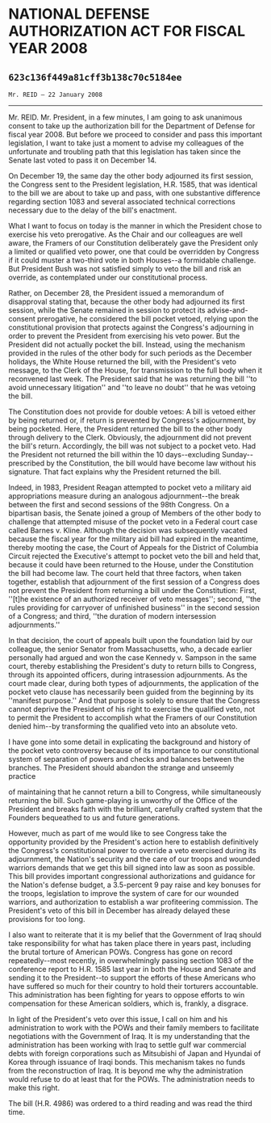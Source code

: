 # NATIONAL DEFENSE AUTHORIZATION ACT FOR FISCAL YEAR 2008
## `623c136f449a81cff3b138c70c5184ee`
`Mr. REID — 22 January 2008`

---


Mr. REID. Mr. President, in a few minutes, I am going to ask 
unanimous consent to take up the authorization bill for the Department 
of Defense for fiscal year 2008. But before we proceed to consider and 
pass this important legislation, I want to take just a moment to advise 
my colleagues of the unfortunate and troubling path that this 
legislation has taken since the Senate last voted to pass it on 
December 14.

On December 19, the same day the other body adjourned its first 
session, the Congress sent to the President legislation, H.R. 1585, 
that was identical to the bill we are about to take up and pass, with 
one substantive difference regarding section 1083 and several 
associated technical corrections necessary due to the delay of the 
bill's enactment.

What I want to focus on today is the manner in which the President 
chose to exercise his veto prerogative. As the Chair and our colleagues 
are well aware, the Framers of our Constitution deliberately gave the 
President only a limited or qualified veto power, one that could be 
overridden by Congress if it could muster a two-third vote in both 
Houses--a formidable challenge. But President Bush was not satisfied 
simply to veto the bill and risk an override, as contemplated under our 
constitutional process.

Rather, on December 28, the President issued a memorandum of 
disapproval stating that, because the other body had adjourned its 
first session, while the Senate remained in session to protect its 
advise-and-consent prerogative, he considered the bill pocket vetoed, 
relying upon the constitutional provision that protects against the 
Congress's adjourning in order to prevent the President from exercising 
his veto power. But the President did not actually pocket the bill. 
Instead, using the mechanism provided in the rules of the other body 
for such periods as the December holidays, the White House returned the 
bill, with the President's veto message, to the Clerk of the House, for 
transmission to the full body when it reconvened last week. The 
President said that he was returning the bill ''to avoid unnecessary 
litigation'' and ''to leave no doubt'' that he was vetoing the bill.

The Constitution does not provide for double vetoes: A bill is vetoed 
either by being returned or, if return is prevented by Congress's 
adjournment, by being pocketed. Here, the President returned the bill 
to the other body through delivery to the Clerk. Obviously, the 
adjournment did not prevent the bill's return. Accordingly, the bill 
was not subject to a pocket veto. Had the President not returned the 
bill within the 10 days--excluding Sunday--prescribed by the 
Constitution, the bill would have become law without his signature. 
That fact explains why the President returned the bill.

Indeed, in 1983, President Reagan attempted to pocket veto a military 
aid appropriations measure during an analogous adjournment--the break 
between the first and second sessions of the 98th Congress. On a 
bipartisan basis, the Senate joined a group of Members of the other 
body to challenge that attempted misuse of the pocket veto in a Federal 
court case called Barnes v. Kline. Although the decision was 
subsequently vacated because the fiscal year for the military aid bill 
had expired in the meantime, thereby mooting the case, the Court of 
Appeals for the District of Columbia Circuit rejected the Executive's 
attempt to pocket veto the bill and held that, because it could have 
been returned to the House, under the Constitution the bill had become 
law. The court held that three factors, when taken together, establish 
that adjournment of the first session of a Congress does not prevent 
the President from returning a bill under the Constitution: First, 
''[t]he existence of an authorized receiver of veto messages''; second, 
''the rules providing for carryover of unfinished business'' in the 
second session of a Congress; and third, ''the duration of modern 
intersession adjournments.''


In that decision, the court of appeals built upon the foundation laid 
by our colleague, the senior Senator from Massachusetts, who, a decade 
earlier personally had argued and won the case Kennedy v. Sampson in 
the same court, thereby establishing the President's duty to return 
bills to Congress, through its appointed officers, during intrasession 
adjournments. As the court made clear, during both types of 
adjournments, the application of the pocket veto clause has necessarily 
been guided from the beginning by its ''manifest purpose.'' And that 
purpose is solely to ensure that the Congress cannot deprive the 
President of his right to exercise the qualified veto, not to permit 
the President to accomplish what the Framers of our Constitution denied 
him--by transforming the qualified veto into an absolute veto.

I have gone into some detail in explicating the background and 
history of the pocket veto controversy because of its importance to our 
constitutional system of separation of powers and checks and balances 
between the branches. The President should abandon the strange and 
unseemly practice


of maintaining that he cannot return a bill to Congress, while 
simultaneously returning the bill. Such game-playing is unworthy of the 
Office of the President and breaks faith with the brilliant, carefully 
crafted system that the Founders bequeathed to us and future 
generations.

However, much as part of me would like to see Congress take the 
opportunity provided by the President's action here to establish 
definitively the Congress's constitutional power to override a veto 
exercised during its adjournment, the Nation's security and the care of 
our troops and wounded warriors demands that we get this bill signed 
into law as soon as possible. This bill provides important 
congressional authorizations and guidance for the Nation's defense 
budget, a 3.5-percent 9 pay raise and key bonuses for the troops, 
legislation to improve the system of care for our wounded warriors, and 
authorization to establish a war profiteering commission. The 
President's veto of this bill in December has already delayed these 
provisions for too long.

I also want to reiterate that it is my belief that the Government of 
Iraq should take responsibility for what has taken place there in years 
past, including the brutal torture of American POWs. Congress has gone 
on record repeatedly--most recently, in overwhelmingly passing section 
1083 of the conference report to H.R. 1585 last year in both the House 
and Senate and sending it to the President--to support the efforts of 
these Americans who have suffered so much for their country to hold 
their torturers accountable. This administration has been fighting for 
years to oppose efforts to win compensation for these American 
soldiers, which is, frankly, a disgrace.

In light of the President's veto over this issue, I call on him and 
his administration to work with the POWs and their family members to 
facilitate negotiations with the Government of Iraq. It is my 
understanding that the administration has been working with Iraq to 
settle gulf war commercial debts with foreign corporations such as 
Mitsubishi of Japan and Hyundai of Korea through issuance of Iraqi 
bonds. This mechanism takes no funds from the reconstruction of Iraq. 
It is beyond me why the administration would refuse to do at least that 
for the POWs. The administration needs to make this right.

The bill (H.R. 4986) was ordered to a third reading and was read the 
third time.